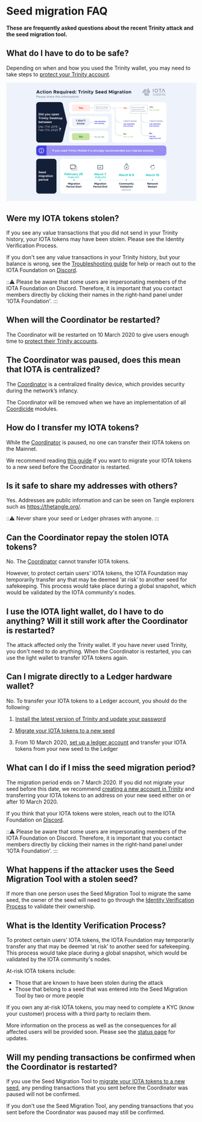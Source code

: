 # Seed migration FAQ

**These are frequently asked questions about the recent Trinity attack and the seed migration tool.**

## What do I have to do to be safe?

Depending on when and how you used the Trinity wallet, you may need to take steps to [protect your Trinity account](../how-to-guides/protect-trinity-account.md).

![Seed migration flowchart](../images/seed-migration.png)

## Were my IOTA tokens stolen?

If you see any value transactions that you did not send in your Trinity history, your IOTA tokens may have been stolen. Please see the Identity Verification Process.

If you don't see any value transactions in your Trinity history, but your balance is wrong, see the [Troubleshooting guide](../references/troubleshooting.md) for help or reach out to the IOTA Foundation on [Discord](https://discord.iota.org/).

:::warning:
Please be aware that some users are impersonating members of the IOTA Foundation on Discord. Therefore, it is important that you contact members directly by clicking their names in the right-hand panel under 'IOTA Foundation'.
:::

## When will the Coordinator be restarted?

The Coordinator will be restarted on 10 March 2020 to give users enough time to [protect their Trinity accounts](../how-to-guides/protect-trinity-account.md).

## The Coordinator was paused, does this mean that IOTA is centralized?

The [Coordinator](root://getting-started/0.1/network/the-coordinator.md) is a centralized finality device, which provides security during the network’s infancy.

The Coordinator will be removed when we have an implementation of all [Coordicide](https://coordicide.iota.org/) modules.

## How do I transfer my IOTA tokens?

While the [Coordinator](root://getting-started/0.1/network/the-coordinator.md) is paused, no one can transfer their IOTA tokens on the Mainnet.

We recommend reading [this guide](../how-to-guides/protect-trinity-account.md) if you want to migrate your IOTA tokens to a new seed before the Coordinator is restarted.

## Is it safe to share my addresses with others?

Yes. Addresses are public information and can be seen on Tangle explorers such as https://thetangle.org/.

:::warning:
Never share your seed or Ledger phrases with anyone.
:::

## Can the Coordinator repay the stolen IOTA tokens?

No. The [Coordinator](root://getting-started/0.1/network/the-coordinator.md) cannot transfer IOTA tokens.

However, to protect certain users' IOTA tokens, the IOTA Foundation may temporarily transfer any that may be deemed ‘at risk’ to another seed for safekeeping. This process would take place during a global snapshot, which would be validated by the IOTA community's nodes.

## I use the IOTA light wallet, do I have to do anything? Will it still work after the Coordinator is restarted?

The attack affected only the Trinity wallet. If you have never used Trinity, you don't need to do anything. When the Coordinator is restarted, you can use the light wallet to transfer IOTA tokens again.

## Can I migrate directly to a Ledger hardware wallet?

No. To transfer your IOTA tokens to a Ledger account, you should do the following: 

1. [Install the latest version of Trinity and update your password](../how-to-guides/protect-trinity-account.md#install-the-latest-version-of-trinity)

2. [Migrate your IOTA tokens to a new seed](../how-to-guides/protect-trinity-account.md#migrate-your-iota-tokens-to-a-new-seed)

3. From 10 March 2020, [set up a ledger account](https://trinity.iota.org/hardware/) and transfer your IOTA tokens from your new seed to the Ledger

## What can I do if I miss the seed migration period?

The migration period ends on 7 March 2020. If you did not migrate your seed before this date, we recommend [creating a new account in Trinity](../how-to-guides/create-an-account.md) and transferring your IOTA tokens to an address on your new seed either on or after 10 March 2020.
 
If you think that your IOTA tokens were stolen, reach out to the IOTA Foundation on [Discord](https://discord.iota.org/).
 
:::warning:
Please be aware that some users are impersonating members of the IOTA Foundation on Discord. Therefore, it is important that you contact members directly by clicking their names in the right-hand panel under 'IOTA Foundation'.
:::

## What happens if the attacker uses the Seed Migration Tool with a stolen seed?

If more than one person uses the Seed Migration Tool to migrate the same seed, the owner of the seed will need to go through the [Identity Verification Process](#what-is-the-idenitity-verification-process) to validate their ownership.

## What is the Identity Verification Process?

To protect certain users' IOTA tokens, the IOTA Foundation may temporarily transfer any that may be deemed ‘at risk’ to another seed for safekeeping. This process would take place during a global snapshot, which would be validated by the IOTA community's nodes.

At-risk IOTA tokens include:

- Those that are known to have been stolen during the attack
- Those that belong to a seed that was entered into the Seed Migration Tool by two or more people

If you own any at-risk IOTA tokens, you may need to complete a KYC (know your customer) process with a third party to reclaim them.

More information on the process as well as the consequences for all affected users will be provided soon. Please see the [status page](http://status.iota.org/) for updates.

## Will my pending transactions be confirmed when the Coordinator is restarted?

If you use the Seed Migration Tool to [migrate your IOTA tokens to a new seed](../how-to-guides/protect-trinity-account.md#migrate-your-iota-tokens-to-a-new-seed), any pending transactions that you sent before the Coordinator was paused will not be confirmed.

If you don't use the Seed Migration Tool, any pending transactions that you sent before the Coordinator was paused may still be confirmed.











